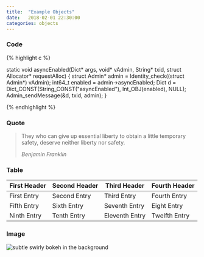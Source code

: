 ```yaml
---
title:  "Example Objects"
date:   2018-02-01 22:30:00
categories: objects
---
```


### Code

{% highlight c %}

static void asyncEnabled(Dict* args, void* vAdmin, String* txid, struct Allocator* requestAlloc)
{
    struct Admin* admin = Identity_check((struct Admin*) vAdmin);
    int64_t enabled = admin->asyncEnabled;
    Dict d = Dict_CONST(String_CONST("asyncEnabled"), Int_OBJ(enabled), NULL);
    Admin_sendMessage(&d, txid, admin);
}

{% endhighlight %}


### Quote

> They who can give up essential liberty to obtain a little temporary safety, deserve neither liberty nor safety.
> 
> _Benjamin Franklin_

### Table

| First Header | Second Header | Third Header   | Fourth Header |
|--------------|---------------|----------------|---------------|
| First Entry  | Second Entry  | Third Entry    | Fourth Entry  |
| Fifth Entry  | Sixth Entry   | Seventh Entry  | Eight Entry   |
| Ninth Entry  | Tenth Entry   | Eleventh Entry | Twelfth Entry |

### Image

![subtle swirly bokeh in the background](https://upload.wikimedia.org/wikipedia/commons/thumb/3/32/Photography_by_Victor_Albert_Grigas_%281919-2018%29_000172050002_%2837159721864%29.jpg/1039px-Photography_by_Victor_Albert_Grigas_%281919-2017%29_000172050002_%2837159721864%29.jpg)

